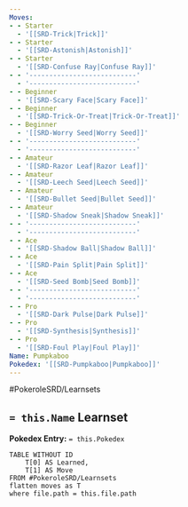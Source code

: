 ```yaml
---
Moves:
- - Starter
  - '[[SRD-Trick|Trick]]'
- - Starter
  - '[[SRD-Astonish|Astonish]]'
- - Starter
  - '[[SRD-Confuse Ray|Confuse Ray]]'
- - '---------------------------'
  - '---------------------------'
- - Beginner
  - '[[SRD-Scary Face|Scary Face]]'
- - Beginner
  - '[[SRD-Trick-Or-Treat|Trick-Or-Treat]]'
- - Beginner
  - '[[SRD-Worry Seed|Worry Seed]]'
- - '---------------------------'
  - '---------------------------'
- - Amateur
  - '[[SRD-Razor Leaf|Razor Leaf]]'
- - Amateur
  - '[[SRD-Leech Seed|Leech Seed]]'
- - Amateur
  - '[[SRD-Bullet Seed|Bullet Seed]]'
- - Amateur
  - '[[SRD-Shadow Sneak|Shadow Sneak]]'
- - '---------------------------'
  - '---------------------------'
- - Ace
  - '[[SRD-Shadow Ball|Shadow Ball]]'
- - Ace
  - '[[SRD-Pain Split|Pain Split]]'
- - Ace
  - '[[SRD-Seed Bomb|Seed Bomb]]'
- - '---------------------------'
  - '---------------------------'
- - Pro
  - '[[SRD-Dark Pulse|Dark Pulse]]'
- - Pro
  - '[[SRD-Synthesis|Synthesis]]'
- - Pro
  - '[[SRD-Foul Play|Foul Play]]'
Name: Pumpkaboo
Pokedex: '[[SRD-Pumpkaboo|Pumpkaboo]]'
---
```


#PokeroleSRD/Learnsets

## `= this.Name` Learnset

**Pokedex Entry:** `= this.Pokedex`

```dataview
TABLE WITHOUT ID
    T[0] AS Learned,
    T[1] AS Move
FROM #PokeroleSRD/Learnsets
flatten moves as T
where file.path = this.file.path
```
